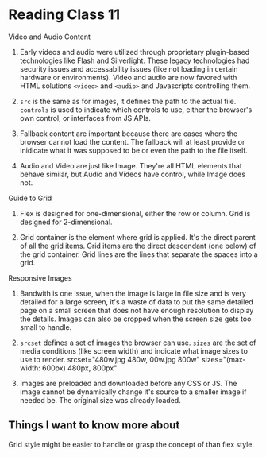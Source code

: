 # Reading Class 11

Video and Audio Content

1) Early videos and audio were utilized through proprietary plugin-based technologies like Flash and Silverlight. These legacy technologies had security issues and accessability issues (like not loading in certain hardware or environments). Video and audio are now favored with HTML solutions `<video>` and `<audio>` and Javascripts controlling them.

2) `src` is the same as for images, it defines the path to the actual file. `controls` is used to indicate which controls to use, either the browser's own control, or interfaces from JS APIs.

3) Fallback content are important because there are cases where the browser cannot load the content. The fallback will at least provide or inidicate what it was supposed to be or even the path to the file itself.

4) Audio and Video are just like Image. They're all HTML elements that behave similar, but Audio and Videos have control, while Image does not.

Guide to Grid

1) Flex is designed for one-dimensional, either the row or column. Grid is designed for 2-dimensional.

2) Grid container is the element where grid is applied. It's the direct parent of all the grid items. Grid items are the direct descendant (one below) of the grid container. Grid lines are the lines that separate the spaces into a grid.

Responsive Images

1) Bandwith is one issue, when the image is large in file size and is very detailed for a large screen, it's a waste of data to put the same detailed page on a small screen that does not have enough resolution to display the details. Images can also be cropped when the screen size gets too small to handle.

2) `srcset` defines a set of images the browser can use. `sizes` are the set of media conditions (like screen width) and indicate what image sizes to use to render.
  srcset="480w.jpg 480w, 00w.jpg 800w"
  sizes="(max-width: 600px) 480px,
         800px"

3) Images are preloaded and downloaded before any CSS or JS. The image cannot be dynamically change it's source to a smaller image if needed be. The original size was already loaded.

## Things I want to know more about

Grid style might be easier to handle or grasp the concept of than flex style.
